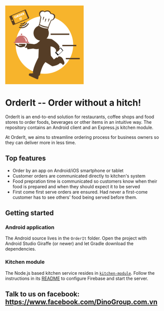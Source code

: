 <img alt="OrderIt" src="https://github.com/LeeU1911/OrderIt/blob/master/Designs/icon/nsr-app_icon.png" width="250" height="250"></img>
# OrderIt -- Order without a hitch!

OrderIt is an end-to-end solution for restaurants, coffee shops and food stores to order foods, beverages or other items in an intuitive way. The repository contains an Android client and an Express.js kitchen module.

At OrderIt, we aims to streamline ordering process for business owners so they can deliver more in less time.

## Top features
* Order by an app on Android/iOS smartphone or tablet
* Customer orders are communicated directly to kitchen's system
* Food prepration time is communicated so customers know when their food is prepared and when they should expect it to be served
* First come first serve orders are ensured. Had never a first-come customer has to see others' food being served before them.

## Getting started

### Android application

The Android source lives in the `OrderIt` folder. Open the project with Android Studio Giraffe (or newer) and let Gradle download the dependencies.

### Kitchen module

The Node.js based kitchen service resides in [`kitchen-module`](kitchen-module/). Follow the instructions in its [README](kitchen-module/README.md) to configure Firebase and start the server.

## Talk to us on facebook: https://www.facebook.com/DinoGroup.com.vn
